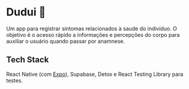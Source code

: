 # Dudui 🤒

Um app para registrar sintomas relacionados à saude do indivíduo. O objetivo é o acesso rápido a informações e percepções do corpo para auxiliar o usuário quando passar por anamnese.

## Tech Stack

React Native (com [Expo](https://expo.dev/)), Supabase, Detox e React Testing Library para testes.
